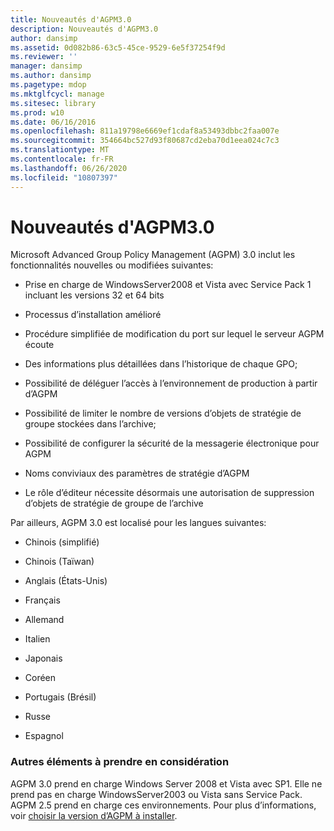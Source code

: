 ```yaml
---
title: Nouveautés d'AGPM3.0
description: Nouveautés d'AGPM3.0
author: dansimp
ms.assetid: 0d082b86-63c5-45ce-9529-6e5f37254f9d
ms.reviewer: ''
manager: dansimp
ms.author: dansimp
ms.pagetype: mdop
ms.mktglfcycl: manage
ms.sitesec: library
ms.prod: w10
ms.date: 06/16/2016
ms.openlocfilehash: 811a19798e6669ef1cdaf8a53493dbbc2faa007e
ms.sourcegitcommit: 354664bc527d93f80687cd2eba70d1eea024c7c3
ms.translationtype: MT
ms.contentlocale: fr-FR
ms.lasthandoff: 06/26/2020
ms.locfileid: "10807397"
---
```

# Nouveautés d'AGPM3.0


Microsoft Advanced Group Policy Management (AGPM) 3.0 inclut les fonctionnalités nouvelles ou modifiées suivantes:

-   Prise en charge de WindowsServer2008 et Vista avec Service Pack 1 incluant les versions 32 et 64 bits

-   Processus d’installation amélioré

-   Procédure simplifiée de modification du port sur lequel le serveur AGPM écoute

-   Des informations plus détaillées dans l’historique de chaque GPO;

-   Possibilité de déléguer l’accès à l’environnement de production à partir d’AGPM

-   Possibilité de limiter le nombre de versions d’objets de stratégie de groupe stockées dans l’archive;

-   Possibilité de configurer la sécurité de la messagerie électronique pour AGPM

-   Noms conviviaux des paramètres de stratégie d’AGPM

-   Le rôle d’éditeur nécessite désormais une autorisation de suppression d’objets de stratégie de groupe de l’archive

Par ailleurs, AGPM 3.0 est localisé pour les langues suivantes:

-   Chinois (simplifié)

-   Chinois (Taïwan)

-   Anglais (États-Unis)

-   Français

-   Allemand

-   Italien

-   Japonais

-   Coréen

-   Portugais (Brésil)

-   Russe

-   Espagnol

### Autres éléments à prendre en considération

AGPM 3.0 prend en charge Windows Server 2008 et Vista avec SP1. Elle ne prend pas en charge WindowsServer2003 ou Vista sans Service Pack. AGPM 2.5 prend en charge ces environnements. Pour plus d’informations, voir [choisir la version d’AGPM à installer](choosing-which-version-of-agpm-to-install.md).

 

 






